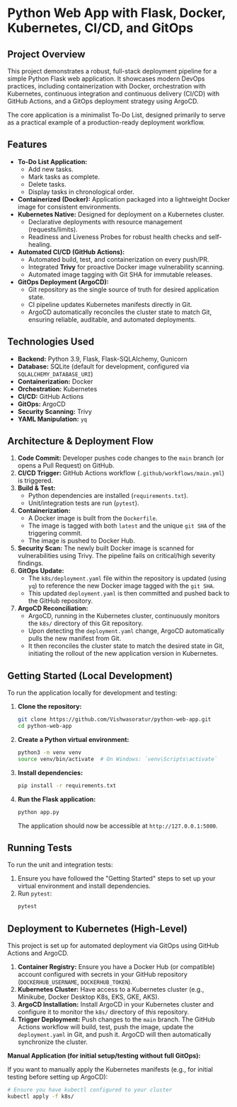 # Python Web App with Flask, Docker, Kubernetes, CI/CD, and GitOps

## Project Overview

This project demonstrates a robust, full-stack deployment pipeline for a simple Python Flask web application. It showcases modern DevOps practices, including containerization with Docker, orchestration with Kubernetes, continuous integration and continuous delivery (CI/CD) with GitHub Actions, and a GitOps deployment strategy using ArgoCD.

The core application is a minimalist To-Do List, designed primarily to serve as a practical example of a production-ready deployment workflow.

## Features

* **To-Do List Application:**
    * Add new tasks.
    * Mark tasks as complete.
    * Delete tasks.
    * Display tasks in chronological order.
* **Containerized (Docker):** Application packaged into a lightweight Docker image for consistent environments.
* **Kubernetes Native:** Designed for deployment on a Kubernetes cluster.
    * Declarative deployments with resource management (requests/limits).
    * Readiness and Liveness Probes for robust health checks and self-healing.
* **Automated CI/CD (GitHub Actions):**
    * Automated build, test, and containerization on every push/PR.
    * Integrated **Trivy** for proactive Docker image vulnerability scanning.
    * Automated image tagging with Git SHA for immutable releases.
* **GitOps Deployment (ArgoCD):**
    * Git repository as the single source of truth for desired application state.
    * CI pipeline updates Kubernetes manifests directly in Git.
    * ArgoCD automatically reconciles the cluster state to match Git, ensuring reliable, auditable, and automated deployments.

## Technologies Used

* **Backend:** Python 3.9, Flask, Flask-SQLAlchemy, Gunicorn
* **Database:** SQLite (default for development, configured via `SQLALCHEMY_DATABASE_URI`)
* **Containerization:** Docker
* **Orchestration:** Kubernetes
* **CI/CD:** GitHub Actions
* **GitOps:** ArgoCD
* **Security Scanning:** Trivy
* **YAML Manipulation:** `yq`

## Architecture & Deployment Flow

1.  **Code Commit:** Developer pushes code changes to the `main` branch (or opens a Pull Request) on GitHub.
2.  **CI/CD Trigger:** GitHub Actions workflow (`.github/workflows/main.yml`) is triggered.
3.  **Build & Test:**
    * Python dependencies are installed (`requirements.txt`).
    * Unit/integration tests are run (`pytest`).
4.  **Containerization:**
    * A Docker image is built from the `Dockerfile`.
    * The image is tagged with both `latest` and the unique `git SHA` of the triggering commit.
    * The image is pushed to Docker Hub.
5.  **Security Scan:** The newly built Docker image is scanned for vulnerabilities using Trivy. The pipeline fails on critical/high severity findings.
6.  **GitOps Update:**
    * The `k8s/deployment.yaml` file within the repository is updated (using `yq`) to reference the new Docker image tagged with the `git SHA`.
    * This updated `deployment.yaml` is then committed and pushed back to the GitHub repository.
7.  **ArgoCD Reconciliation:**
    * ArgoCD, running in the Kubernetes cluster, continuously monitors the `k8s/` directory of this Git repository.
    * Upon detecting the `deployment.yaml` change, ArgoCD automatically pulls the new manifest from Git.
    * It then reconciles the cluster state to match the desired state in Git, initiating the rollout of the new application version in Kubernetes.

## Getting Started (Local Development)

To run the application locally for development and testing:

1.  **Clone the repository:**
    ```bash
    git clone https://github.com/Vishwasoratur/python-web-app.git
    cd python-web-app
    ```
2.  **Create a Python virtual environment:**
    ```bash
    python3 -m venv venv
    source venv/bin/activate  # On Windows: `venv\Scripts\activate`
    ```
3.  **Install dependencies:**
    ```bash
    pip install -r requirements.txt
    ```
4.  **Run the Flask application:**
    ```bash
    python app.py
    ```
    The application should now be accessible at `http://127.0.0.1:5000`.

## Running Tests

To run the unit and integration tests:

1.  Ensure you have followed the "Getting Started" steps to set up your virtual environment and install dependencies.
2.  Run `pytest`: 
    ```bash
    pytest
    ```

## Deployment to Kubernetes (High-Level)

This project is set up for automated deployment via GitOps using GitHub Actions and ArgoCD.

1.  **Container Registry:** Ensure you have a Docker Hub (or compatible) account configured with secrets in your GitHub repository (`DOCKERHUB_USERNAME`, `DOCKERHUB_TOKEN`).
2.  **Kubernetes Cluster:** Have access to a Kubernetes cluster (e.g., Minikube, Docker Desktop K8s, EKS, GKE, AKS).
3.  **ArgoCD Installation:** Install ArgoCD in your Kubernetes cluster and configure it to monitor the `k8s/` directory of *this* repository.
4.  **Trigger Deployment:** Push changes to the `main` branch. The GitHub Actions workflow will build, test, push the image, update the `deployment.yaml` in Git, and push it. ArgoCD will then automatically synchronize the cluster.

**Manual Application (for initial setup/testing without full GitOps):**

If you want to manually apply the Kubernetes manifests (e.g., for initial testing before setting up ArgoCD):

```bash
# Ensure you have kubectl configured to your cluster
kubectl apply -f k8s/

